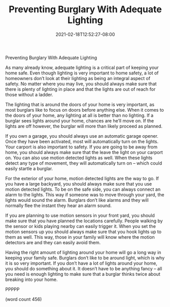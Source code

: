 ﻿---
title: "Preventing Burglary With Adequate Lighting"
date: 2021-02-18T12:52:27-08:00
description: "Home Security Tips for Web Success"
featured_image: "/images/Home Security.jpg"
tags: ["Home Security"]
---

Preventing Burglary With Adequate Lighting

As many already know, adequate lighting is a critical part of keeping your home safe.  Even though lighting is very important to home safety, a lot of homeowners don’t look at their lighting as being an integral aspect of safety.  No matter where you may live, you should always make sure that there is plenty of lighting in place and that the lights are out of reach for those without a ladder.

The lighting that is around the doors of your home is very important, as most burglars like to focus on doors before anything else.  When it comes to the doors of your home, any lighting at all is better than no lighting.  If a burglar sees lights around your home, chances are he’ll move on.  If the lights are off however, the burglar will more than likely proceed as planned.

If you own a garage, you should always use an automatic garage opener.  Once they have been activated, most will automatically turn on the lights.  Your carport is also important to safety.  If you are going to be away from home, you should always make sure that the leave the light on your carport on.  You can also use motion detected lights as well.  When these lights detect any type of movement, they will automatically turn on – which could easily startle a burglar.

For the exterior of your home, motion detected lights are the way to go.  If you have a large backyard, you should always make sure that you use motion detected lights.  To be on the safe side, you can always connect an alarm to the lights.  This way if someone was to move through your yard, the lights would sound the alarm.  Burglars don’t like alarms and they will normally flee the instant they hear an alarm sound.

If you are planning to use motion sensors in your front yard, you should make sure that you have planned the locations carefully.  People walking by the sensor or kids playing nearby can easily trigger it.  When you set the motion sensors up you should always make sure that you hook lights up to them as well.  This way, those in your family will know where the motion detectors are and they can easily avoid them.

Having the right amount of lighting around your home will go a long way in keeping your family safe.  Burglars don’t like to be around light, which is why it is so very important.  If you don’t have a lot of lights around your home, you should do something about it.  It doesn’t have to be anything fancy – all you need is enough lighting to make sure that a burglar thinks twice about breaking into your home.

PPPPP

(word count 456)
